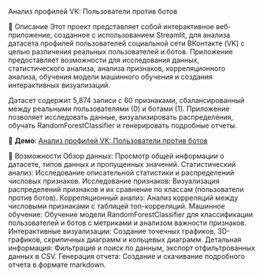 Анализ профилей VK: Пользователи против ботов


📖 Описание
Этот проект представляет собой интерактивное веб-приложение, созданное с использованием Streamlit, для анализа датасета профилей пользователей социальной сети ВКонтакте (VK) с целью различения реальных пользователей и ботов. Приложение предоставляет возможности для исследования данных, статистического анализа, анализа признаков, корреляционного анализа, обучения модели машинного обучения и создания интерактивных визуализаций.

Датасет содержит 5,874 записи с 60 признаками, сбалансированный между реальными пользователями (0) и ботами (1). Приложение позволяет исследовать данные, визуализировать распределения, обучать RandomForestClassifier и генерировать подробные отчеты.

🔗 **Демо**: [Анализ профилей VK: Пользователи против ботов](https://users-vs-bots-qsunm9ue86twnj3uysbyyx.streamlit.app/)

🚀 Возможности
Обзор данных: Просмотр общей информации о датасете, типов данных и пропущенных значений.
Статистический анализ: Исследование описательной статистики и распределений числовых признаков.
Исследование признаков: Визуализация распределений признаков и их сравнение по классам (пользователи против ботов).
Корреляционный анализ: Анализ корреляций между числовыми признаками с таблицей топ-корреляций.
Машинное обучение: Обучение модели RandomForestClassifier для классификации пользователей и ботов с метриками и анализом важности признаков.
Интерактивные визуализации: Создание точечных графиков, 3D-графиков, скрипичных диаграмм и кольцевых диаграмм.
Детальная информация: Фильтрация и поиск по данным, экспорт отфильтрованных данных в CSV.
Генерация отчета: Создание и скачивание подробного отчета в формате markdown.
